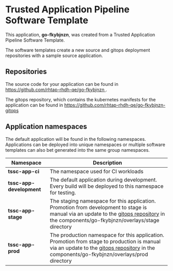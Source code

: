 # Trusted Application Pipeline Software Template

This application, **go-fkybjnzn**, was created from a Trusted Application Pipeline Software Template.

The software templates create a new source and gitops deployment repositories with a sample source application. 

## Repositories

The source code for your application can be found in [https://github.com/rhtap-rhdh-qe/go-fkybjnzn ](https://github.com/rhtap-rhdh-qe/go-fkybjnzn ).
 
The gitops repository, which contains the kubernetes manifests for the application can be found in 
[https://github.com/rhtap-rhdh-qe/go-fkybjnzn-gitops ](https://github.com/rhtap-rhdh-qe/go-fkybjnzn-gitops ) 

## Application namespaces 

The default application will be found in the following namespaces. Applications can be deployed into unique namespaces or multiple software templates can also bet generated into the same group namespaces.  

|  Namespace   |  Description   |  
| -------- | -------- |
| **tssc-app-ci** | The namespace used for CI workloads |
| **tssc-app-development** | The default application during development. Every build will be deployed to this namespace for testing. |
| **tssc-app-stage** | The staging namespace for this application. Promotion from development to stage is manual via an update to the [gitops repository](https://github.com/rhtap-rhdh-qe/go-fkybjnzn-gitops ) in the components/go-fkybjnzn/overlays/stage directory |
| **tssc-app-prod** | The production namespace for this application. Promotion from stage to production is manual via an update to the [gitops repository](https://github.com/rhtap-rhdh-qe/go-fkybjnzn-gitops ) in the components/go-fkybjnzn/overlays/prod directory |